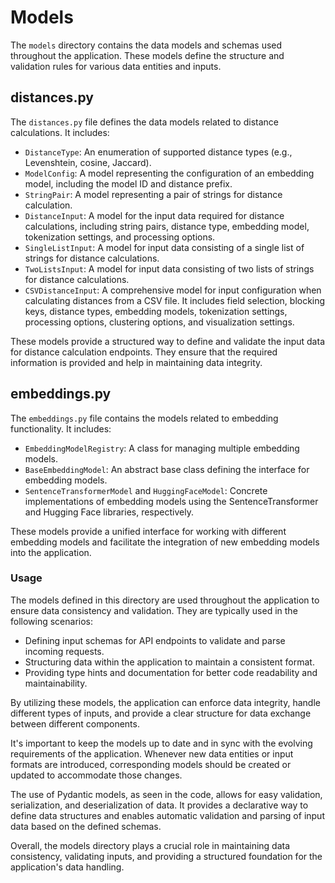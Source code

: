 # Models

The `models` directory contains the data models and schemas used throughout the application. These models define the structure and validation rules for various data entities and inputs.

## distances.py

The `distances.py` file defines the data models related to distance calculations. It includes:
- `DistanceType`: An enumeration of supported distance types (e.g., Levenshtein, cosine, Jaccard).
- `ModelConfig`: A model representing the configuration of an embedding model, including the model ID and distance prefix.
- `StringPair`: A model representing a pair of strings for distance calculation.
- `DistanceInput`: A model for the input data required for distance calculations, including string pairs, distance type, embedding model, tokenization settings, and processing options.
- `SingleListInput`: A model for input data consisting of a single list of strings for distance calculations.
- `TwoListsInput`: A model for input data consisting of two lists of strings for distance calculations.
- `CSVDistanceInput`: A comprehensive model for input configuration when calculating distances from a CSV file. It includes field selection, blocking keys, distance types, embedding models, tokenization settings, processing options, clustering options, and visualization settings.

These models provide a structured way to define and validate the input data for distance calculation endpoints. They ensure that the required information is provided and help in maintaining data integrity.

## embeddings.py

The `embeddings.py` file contains the models related to embedding functionality. It includes:
- `EmbeddingModelRegistry`: A class for managing multiple embedding models.
- `BaseEmbeddingModel`: An abstract base class defining the interface for embedding models.
- `SentenceTransformerModel` and `HuggingFaceModel`: Concrete implementations of embedding models using the SentenceTransformer and Hugging Face libraries, respectively.

These models provide a unified interface for working with different embedding models and facilitate the integration of new embedding models into the application.

### Usage

The models defined in this directory are used throughout the application to ensure data consistency and validation. They are typically used in the following scenarios:
- Defining input schemas for API endpoints to validate and parse incoming requests.
- Structuring data within the application to maintain a consistent format.
- Providing type hints and documentation for better code readability and maintainability.

By utilizing these models, the application can enforce data integrity, handle different types of inputs, and provide a clear structure for data exchange between different components.

It's important to keep the models up to date and in sync with the evolving requirements of the application. Whenever new data entities or input formats are introduced, corresponding models should be created or updated to accommodate those changes.

The use of Pydantic models, as seen in the code, allows for easy validation, serialization, and deserialization of data. It provides a declarative way to define data structures and enables automatic validation and parsing of input data based on the defined schemas.

Overall, the models directory plays a crucial role in maintaining data consistency, validating inputs, and providing a structured foundation for the application's data handling.